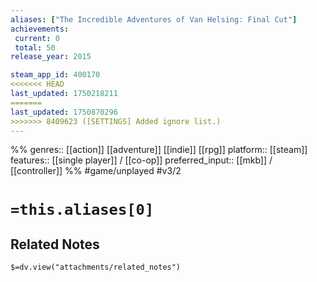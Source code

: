 ```yaml
---
aliases: ["The Incredible Adventures of Van Helsing: Final Cut"]
achievements:
 current: 0
 total: 50
release_year: 2015

steam_app_id: 400170
<<<<<<< HEAD
last_updated: 1750218211
=======
last_updated: 1750870296
>>>>>>> 8409623 ([SETTINGS] Added ignore list.)
---
```

%%
genres:: [[action]] [[adventure]] [[indie]] [[rpg]]
platform:: [[steam]]
features:: [[single player]] / [[co-op]]
preferred_input:: [[mkb]] / [[controller]]
%%
#game/unplayed
#v3/2

# `=this.aliases[0]`
## Related Notes
`$=dv.view("attachments/related_notes")`